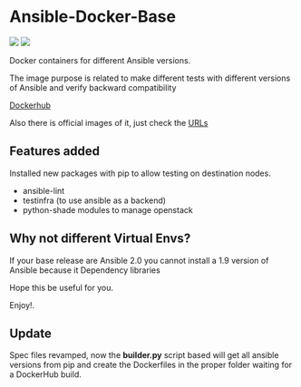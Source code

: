 Ansible-Docker-Base
===================
[![](https://images.microbadger.com/badges/license/padajuan/ansible-docker-base.svg)](http://microbadger.com/images/padajuan/ansible-docker-base)
[![](https://images.microbadger.com/badges/image/padajuan/ansible-docker-base.svg)](http://microbadger.com/images/padajuan/ansible-docker-base)

Docker containers for different Ansible versions.

The image purpose is related to make different tests with different versions of Ansible and verify backward compatibility

[Dockerhub](https://hub.docker.com/r/padajuan/ansible-docker-base/)

Also there is official images of it, just check the [URLs](https://hub.docker.com/search/?q=ansible&page=1&isAutomated=0&isOfficial=0&pullCount=1&starCount=0)

## Features added
Installed new packages with pip to allow testing on destination nodes.
- ansible-lint
- testinfra (to use ansible as a backend)
- python-shade modules to manage openstack

## Why not different Virtual Envs?
If your base release are Ansible 2.0 you cannot install a 1.9 version of Ansible because it Dependency libraries

Hope this be useful for you.

Enjoy!.

## Update

Spec files revamped, now the __builder.py__ script based will get all ansible versions from pip and create the Dockerfiles in the proper folder waiting for a DockerHub build.
